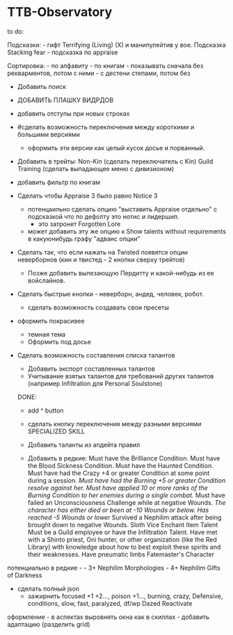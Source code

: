 # TTB-Observatory

to do:

Подсказки:
    - гифт Terrifying (Living) (X) и манипулейтив у вое. Подсказка Stacking fear 
    - подсказка по appraise

Сортировка:
    - по алфавиту
    - по книгам
    - показывать сначала без рекварментов, потом с ними
    - с дестени степами, потом без

- Добавить поиск

- ДОБАВИТЬ ПЛАШКУ ВИДРДОВ

- добавить отступы при новых строках

- #сделать возможность переключения между короткими и большими версиями
    - оформить эти версии как целый кусок досье и порванный.

- Добавить в трейты:
Non-Kin (сделать переключатель с Kin)
Guild Training (сделать выпадающее меню с дивизионом)

- добавить фильтр по книгам

- Сделать чтобы Appraise 3 было равно Notice 3
    - потенцаильно сделать опцию "выставить Appraise отдельно" с подсказкой что по дефолту это нотис и лидершип.
        - это затронет Forgotten Lore
    - может добавить эту же опцию к Show talents without requirements в какуюнибудь графу "адванс опции"

- Сделать так, что если нажать на Twisted появятся опции неверборнов (кин и твистед - 2 кнопки сверху трейтов)
    - Позже добавить вылезающую Пердитту и какой-нибудь из ее войслайнов.

- Сделать быстрые кнопки - неверборн, андед, человек, робот.
    - сделать возможность создавать свои пресеты

- оформить покрасивее
    - темная тема
    - Оформить под досье

- Сделать возможность составления списка талантов
    - Добавить экспорт составленных талантов
    - Учитывание взятых талантов для требований других талантов (например Infiltration для Personal Soulstone)






    DONE:
    - add ^ button

    - сделать кнопку переключения между разными версиями SPECIALIZED SKILL

    - Добавить таланты из апдейта правил

    - Добавить в редкие:
Must have the Brilliance Condition.
Must have the Blood Sickness Condition.
Must have the Haunted Condition.
Must have had the Crazy +4 or greater Condition at some point during a session.
*Must have had the Burning +5 or greater Condition resolve against her.*
*Must have applied 10 or more ranks of the Burning Condition to her enemies during a single combat.*
Must have failed an Unconsciousness Challenge while at negative Wounds.
*The character has either died or been at -10 Wounds or below.*
*Has reached -5 Wounds or lower*
Survived a Nephilim attack after being brought down to negative Wounds.
Sloth Vice
Enchant Item Talent
Must be a Guild employee or have the Infiltration Talent.
Have met with a Shinto priest, Oni hunter, or other organization (like the Red Library) with knowledge about how to best exploit these spirits and their weaknesses.
Have pneumatic limbs
Fatemaster's Character

потенциально в редкие -
    - 3+ Nephilim Morphologies
    - 4+ Nephilim Gifts of Darkness


- сделать полный json
    - зажирнить focused +1 +2..., poison +1..., burning, crazy, Defensive, conditions, slow, fast, paralyzed, df/wp Dazed Reactivate

оформление
    - в аспектах выровнять окна как в скиллах
    - добавить адаптацию (разделить grid)